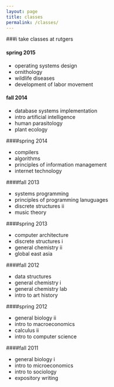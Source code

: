 ```yaml
---
layout: page
title: classes
permalink: /classes/
---
```


###i take classes at rutgers

#### spring 2015
* operating systems design
* ornithology
* wildlife diseases
* development of labor movement 

#### fall 2014
* database systems implementation
* intro artificial intelligence
* human parasitology
* plant ecology

####spring 2014
* compilers
* algorithms
* principles of information management
* internet technology

####fall 2013
* systems programming
* principles of programming lanuguages
* discrete structures ii
* music theory

####spring 2013
* computer architecture
* discrete structures i
* general chemistry ii
* global east asia

####fall 2012
* data structures
* general chemistry i
* general chemistry lab
* intro to art history

####spring 2012
* general biology ii
* intro to macroeconomics
* calculus ii
* intro to computer science

####fall 2011
* general biology i
* intro to microeconomics
* intro to sociology
* expository writing
